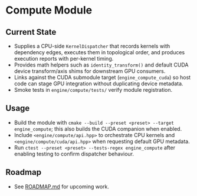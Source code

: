 # Compute Module

## Current State
- Supplies a CPU-side `KernelDispatcher` that records kernels with dependency edges, executes them in topological order, and produces execution reports with per-kernel timing.
- Provides math helpers such as `identity_transform()` and default CUDA device transform/axis shims for downstream GPU consumers.
- Links against the CUDA submodule target (`engine_compute_cuda`) so host code can stage GPU integration without duplicating device metadata.
- Smoke tests in `engine/compute/tests/` verify module registration.

## Usage
- Build the module with `cmake --build --preset <preset> --target engine_compute`; this also builds the CUDA companion when enabled.
- Include `<engine/compute/api.hpp>` to orchestrate CPU kernels and `<engine/compute/cuda/api.hpp>` when requesting default GPU metadata.
- Run `ctest --preset <preset> --tests-regex engine_compute` after enabling testing to confirm dispatcher behaviour.

## Roadmap
- See [ROADMAP.md](ROADMAP.md) for upcoming work.
